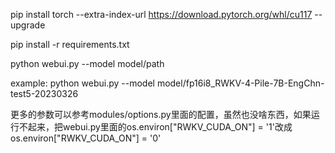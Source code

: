 pip install torch --extra-index-url https://download.pytorch.org/whl/cu117 --upgrade

pip install -r requirements.txt

python webui.py --model model/path

example: python webui.py --model model/fp16i8_RWKV-4-Pile-7B-EngChn-test5-20230326

更多的参数可以参考modules/options.py里面的配置，虽然也没啥东西，如果运行不起来，把webui.py里面的os.environ["RWKV_CUDA_ON"] = '1'改成os.environ["RWKV_CUDA_ON"] = '0'